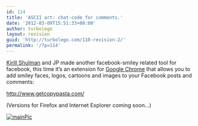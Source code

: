```yaml
---
id: 114
title: 'ASCII art: chat-code for comments.'
date: '2012-03-09T15:51:33+00:00'
author: turbolego
layout: revision
guid: 'http://turbolego.com/110-revision-2/'
permalink: '/?p=114'
---
```


[Kirill Shulman](http://www.facebook.com/TheShulman) and JP made another facebook-smiley related tool for facebook, this time it’s an extension for [Google Chrome](http://www.google.de/chrome/?hl=en) that allows you to add smiley faces, logos, cartoons and images to your Facebook posts and comments:

<http://www.getcopypasta.com/>

(Versions for Firefox and Internet Explorer coming soon…)

[![](https://turbolego.com/wp-content/uploads/2012/03/mainPic1.png "mainPic")](https://turbolego.com/wp-content/uploads/2012/03/mainPic1.png)